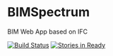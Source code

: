 # BIMSpectrum
BIM Web App based on IFC

[![Build Status](https://travis-ci.org/lorinma/BIMSpectrum.svg)](https://travis-ci.org/lorinma/BIMSpectrum)
[![Stories in Ready](https://badge.waffle.io/lorinma/BIMSpectrum.png?label=ready&title=Ready)](https://waffle.io/lorinma/BIMSpectrum)
